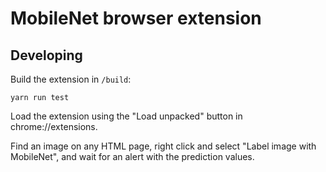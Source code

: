 # MobileNet browser extension

## Developing

Build the extension in `/build`:

```
yarn run test
```

Load the extension using the "Load unpacked" button in chrome://extensions.

Find an image on any HTML page, right click and select "Label image with MobileNet", and wait for an alert with the prediction values.
